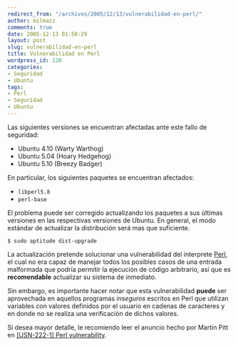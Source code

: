 ```yaml
---
redirect_from: "/archivos/2005/12/13/vulnerabilidad-en-perl/"
author: milmazz
comments: true
date: 2005-12-13 01:50:29
layout: post
slug: vulnerabilidad-en-perl
title: Vulnerabilidad en Perl
wordpress_id: 120
categories:
- Seguridad
- Ubuntu
tags:
- Perl
- Seguridad
- Ubuntu
---
```


Las siguientes versiones se encuentran afectadas ante este fallo de seguridad:

  * Ubuntu 4.10 (Warty Warthog)
  * Ubuntu 5.04 (Hoary Hedgehog)
  * Ubuntu 5.10 (Breezy Badger)

En particular, los siguientes paquetes se encuentran afectados:

  * `libperl5.8`
  * `perl-base`

El problema puede ser corregido actualizando los paquetes a sus últimas versiones en las respectivas versiones de Ubuntu. En general, el modo estándar de actualizar la distribución será mas que suficiente.
    
    $ sudo aptitude dist-upgrade

La actualización pretende solucionar una vulnerabilidad del interprete [Perl](http://www.perl.org/), el cual no era capaz de manejar todos los posibles casos de una entrada malformada que podría permitir la ejecución de código arbitrario, así que es **recomendable** actualizar su sistema de inmediato.

Sin embargo, es importante hacer notar que esta vulnerabilidad **puede** ser aprovechada en aquellos programas _inseguros_ escritos en Perl que utilizan variables con valores definidos por el usuario en cadenas de caracteres y en donde no se realiza una verificación de dichos valores.

Si desea mayor detalle, le recomiendo leer el anuncio hecho por Martin Pitt en [[USN-222-1] Perl vulnerability](http://lists.ubuntu.com/archives/ubuntu-security-announce/2005-December/000250.html).
